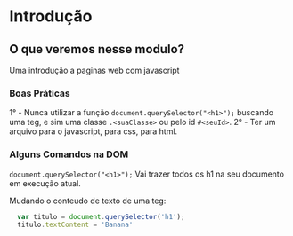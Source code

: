 # Introdução

## O que veremos nesse modulo?
Uma introdução a paginas web com javascript

### Boas Práticas
  1° - Nunca utilizar a função `document.querySelector("<h1>");` buscando uma teg, e sim uma classe `.<suaClasse>` ou pelo id `#<seuId>`.
  2° - Ter um arquivo para o javascript, para css, para html.
   

### Alguns Comandos na DOM
  `document.querySelector("<h1>");` Vai trazer todos os h1 na seu documento em execução atual.
  
  Mudando o conteudo de texto de uma teg:
  ```js
    var titulo = document.querySelector('h1');
    titulo.textContent = 'Banana'
  ```